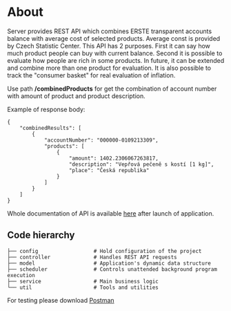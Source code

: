 # About
Server provides REST API which combines ERSTE transparent accounts balance with average cost of selected products.
Average const is provided by Czech Statistic Center. This API has 2 purposes. 
First it can say how much product people can buy with current balance.
Second it is possible to evaluate how people are rich in some products. 
In future, it can be extended and combine more than one product for evaluation.
It is also possible to track the "consumer basket" for real evaluation of inflation.

Use path **/combinedProducts** for get the combination of account number with amount of product and product description.

Example of response body:

    {
        "combinedResults": [
            {
                "accountNumber": "000000-0109213309",
                "products": [
                    {
                        "amount": 1402.2306067263817,
                        "description": "Vepřová pečeně s kostí [1 kg]",
                        "place": "Česká republika"
                    }
                ]
            }
        ]
    }
    
Whole documentation of API is available [here](http://localhost:8080/swagger-ui.html) after launch of application.
    
## Code hierarchy

    ├── config                  # Hold configuration of the project
    ├── controller              # Handles REST API requests
    ├── model                   # Application's dynamic data structure
    ├── scheduler               # Controls unattended background program execution
    ├── service                 # Main business logic
    └── util                    # Tools and utilities
    
    
For testing please download [Postman](https://www.postman.com/downloads/)

